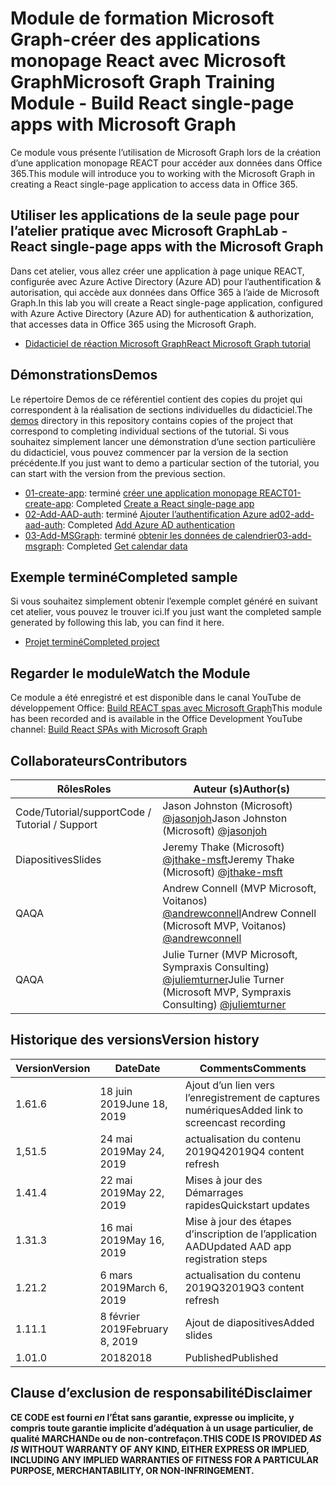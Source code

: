 # <a name="microsoft-graph-training-module---build-react-single-page-apps-with-microsoft-graph"></a><span data-ttu-id="93456-101">Module de formation Microsoft Graph-créer des applications monopage React avec Microsoft Graph</span><span class="sxs-lookup"><span data-stu-id="93456-101">Microsoft Graph Training Module - Build React single-page apps with Microsoft Graph</span></span>

<span data-ttu-id="93456-102">Ce module vous présente l’utilisation de Microsoft Graph lors de la création d’une application monopage REACT pour accéder aux données dans Office 365.</span><span class="sxs-lookup"><span data-stu-id="93456-102">This module will introduce you to working with the Microsoft Graph in creating a React single-page application to access data in Office 365.</span></span>

## <a name="lab---react-single-page-apps-with-the-microsoft-graph"></a><span data-ttu-id="93456-103">Utiliser les applications de la seule page pour l’atelier pratique avec Microsoft Graph</span><span class="sxs-lookup"><span data-stu-id="93456-103">Lab - React single-page apps with the Microsoft Graph</span></span>

<span data-ttu-id="93456-104">Dans cet atelier, vous allez créer une application à page unique REACT, configurée avec Azure Active Directory (Azure AD) pour l’authentification & autorisation, qui accède aux données dans Office 365 à l’aide de Microsoft Graph.</span><span class="sxs-lookup"><span data-stu-id="93456-104">In this lab you will create a React single-page application, configured with Azure Active Directory (Azure AD) for authentication & authorization, that accesses data in Office 365 using the Microsoft Graph.</span></span>

- [<span data-ttu-id="93456-105">Didacticiel de réaction Microsoft Graph</span><span class="sxs-lookup"><span data-stu-id="93456-105">React Microsoft Graph tutorial</span></span>](https://docs.microsoft.com/graph/training/react-tutorial)

## <a name="demos"></a><span data-ttu-id="93456-106">Démonstrations</span><span class="sxs-lookup"><span data-stu-id="93456-106">Demos</span></span>

<span data-ttu-id="93456-107">Le [](./demos) répertoire Demos de ce référentiel contient des copies du projet qui correspondent à la réalisation de sections individuelles du didacticiel.</span><span class="sxs-lookup"><span data-stu-id="93456-107">The [demos](./demos) directory in this repository contains copies of the project that correspond to completing individual sections of the tutorial.</span></span> <span data-ttu-id="93456-108">Si vous souhaitez simplement lancer une démonstration d’une section particulière du didacticiel, vous pouvez commencer par la version de la section précédente.</span><span class="sxs-lookup"><span data-stu-id="93456-108">If you just want to demo a particular section of the tutorial, you can start with the version from the previous section.</span></span>

- <span data-ttu-id="93456-109">[01-create-app](demos/01-create-app): terminé [créer une application monopage REACT](https://docs.microsoft.com/graph/training/react-tutorial?tutorial-step=1)</span><span class="sxs-lookup"><span data-stu-id="93456-109">[01-create-app](demos/01-create-app): Completed [Create a React single-page app](https://docs.microsoft.com/graph/training/react-tutorial?tutorial-step=1)</span></span>
- <span data-ttu-id="93456-110">[02-Add-AAD-auth](demos/02-add-aad-auth): terminé [Ajouter l’authentification Azure ad](https://docs.microsoft.com/graph/training/react-tutorial?tutorial-step=3)</span><span class="sxs-lookup"><span data-stu-id="93456-110">[02-add-aad-auth](demos/02-add-aad-auth): Completed [Add Azure AD authentication](https://docs.microsoft.com/graph/training/react-tutorial?tutorial-step=3)</span></span>
- <span data-ttu-id="93456-111">[03-Add-MSGraph](demos/03-add-msgraph): terminé [obtenir les données de calendrier](https://docs.microsoft.com/graph/training/react-tutorial?tutorial-step=4)</span><span class="sxs-lookup"><span data-stu-id="93456-111">[03-add-msgraph](demos/03-add-msgraph): Completed [Get calendar data](https://docs.microsoft.com/graph/training/react-tutorial?tutorial-step=4)</span></span>

## <a name="completed-sample"></a><span data-ttu-id="93456-112">Exemple terminé</span><span class="sxs-lookup"><span data-stu-id="93456-112">Completed sample</span></span>

<span data-ttu-id="93456-113">Si vous souhaitez simplement obtenir l’exemple complet généré en suivant cet atelier, vous pouvez le trouver ici.</span><span class="sxs-lookup"><span data-stu-id="93456-113">If you just want the completed sample generated by following this lab, you can find it here.</span></span>

- [<span data-ttu-id="93456-114">Projet terminé</span><span class="sxs-lookup"><span data-stu-id="93456-114">Completed project</span></span>](demos/03-add-msgraph)

## <a name="watch-the-module"></a><span data-ttu-id="93456-115">Regarder le module</span><span class="sxs-lookup"><span data-stu-id="93456-115">Watch the Module</span></span>

<span data-ttu-id="93456-116">Ce module a été enregistré et est disponible dans le canal YouTube de développement Office: [Build REACT spas avec Microsoft Graph](https://youtu.be/IghiKqly-HY)</span><span class="sxs-lookup"><span data-stu-id="93456-116">This module has been recorded and is available in the Office Development YouTube channel: [Build React SPAs with Microsoft Graph](https://youtu.be/IghiKqly-HY)</span></span>

## <a name="contributors"></a><span data-ttu-id="93456-117">Collaborateurs</span><span class="sxs-lookup"><span data-stu-id="93456-117">Contributors</span></span>

|           <span data-ttu-id="93456-118">Rôles</span><span class="sxs-lookup"><span data-stu-id="93456-118">Roles</span></span>           |                                           <span data-ttu-id="93456-119">Auteur (s)</span><span class="sxs-lookup"><span data-stu-id="93456-119">Author(s)</span></span>                                           |
| ------------------------- | --------------------------------------------------------------------------------------------- |
| <span data-ttu-id="93456-120">Code/Tutorial/support</span><span class="sxs-lookup"><span data-stu-id="93456-120">Code / Tutorial / Support</span></span> | <span data-ttu-id="93456-121">Jason Johnston (Microsoft) [@jasonjoh](//github.com/jasonjoh)</span><span class="sxs-lookup"><span data-stu-id="93456-121">Jason Johnston (Microsoft) [@jasonjoh](//github.com/jasonjoh)</span></span>                                 |
| <span data-ttu-id="93456-122">Diapositives</span><span class="sxs-lookup"><span data-stu-id="93456-122">Slides</span></span>                    | <span data-ttu-id="93456-123">Jeremy Thake (Microsoft) [@jthake-msft](//github.com/jthake-msft)</span><span class="sxs-lookup"><span data-stu-id="93456-123">Jeremy Thake (Microsoft) [@jthake-msft](//github.com/jthake-msft)</span></span>                             |
| <span data-ttu-id="93456-124">QA</span><span class="sxs-lookup"><span data-stu-id="93456-124">QA</span></span>                        | <span data-ttu-id="93456-125">Andrew Connell (MVP Microsoft, Voitanos) [@andrewconnell](//github.com/andrewconnell)</span><span class="sxs-lookup"><span data-stu-id="93456-125">Andrew Connell (Microsoft MVP, Voitanos) [@andrewconnell](//github.com/andrewconnell)</span></span>         |
| <span data-ttu-id="93456-126">QA</span><span class="sxs-lookup"><span data-stu-id="93456-126">QA</span></span>                        | <span data-ttu-id="93456-127">Julie Turner (MVP Microsoft, Sympraxis Consulting) [@juliemturner](//github.com/juliemturner)</span><span class="sxs-lookup"><span data-stu-id="93456-127">Julie Turner (Microsoft MVP, Sympraxis Consulting) [@juliemturner](//github.com/juliemturner)</span></span> |

## <a name="version-history"></a><span data-ttu-id="93456-128">Historique des versions</span><span class="sxs-lookup"><span data-stu-id="93456-128">Version history</span></span>

| <span data-ttu-id="93456-129">Version</span><span class="sxs-lookup"><span data-stu-id="93456-129">Version</span></span> |       <span data-ttu-id="93456-130">Date</span><span class="sxs-lookup"><span data-stu-id="93456-130">Date</span></span>       |              <span data-ttu-id="93456-131">Comments</span><span class="sxs-lookup"><span data-stu-id="93456-131">Comments</span></span>              |
| ------- | ---------------- | ---------------------------------- |
| <span data-ttu-id="93456-132">1.6</span><span class="sxs-lookup"><span data-stu-id="93456-132">1.6</span></span>     | <span data-ttu-id="93456-133">18 juin 2019</span><span class="sxs-lookup"><span data-stu-id="93456-133">June 18, 2019</span></span>    | <span data-ttu-id="93456-134">Ajout d’un lien vers l’enregistrement de captures numériques</span><span class="sxs-lookup"><span data-stu-id="93456-134">Added link to screencast recording</span></span> |
| <span data-ttu-id="93456-135">1,5</span><span class="sxs-lookup"><span data-stu-id="93456-135">1.5</span></span>     | <span data-ttu-id="93456-136">24 mai 2019</span><span class="sxs-lookup"><span data-stu-id="93456-136">May 24, 2019</span></span>     | <span data-ttu-id="93456-137">actualisation du contenu 2019Q4</span><span class="sxs-lookup"><span data-stu-id="93456-137">2019Q4 content refresh</span></span>             |
| <span data-ttu-id="93456-138">1.4</span><span class="sxs-lookup"><span data-stu-id="93456-138">1.4</span></span>     | <span data-ttu-id="93456-139">22 mai 2019</span><span class="sxs-lookup"><span data-stu-id="93456-139">May 22, 2019</span></span>     | <span data-ttu-id="93456-140">Mises à jour des Démarrages rapides</span><span class="sxs-lookup"><span data-stu-id="93456-140">Quickstart updates</span></span>                 |
| <span data-ttu-id="93456-141">1.3</span><span class="sxs-lookup"><span data-stu-id="93456-141">1.3</span></span>     | <span data-ttu-id="93456-142">16 mai 2019</span><span class="sxs-lookup"><span data-stu-id="93456-142">May 16, 2019</span></span>     | <span data-ttu-id="93456-143">Mise à jour des étapes d’inscription de l’application AAD</span><span class="sxs-lookup"><span data-stu-id="93456-143">Updated AAD app registration steps</span></span> |
| <span data-ttu-id="93456-144">1.2</span><span class="sxs-lookup"><span data-stu-id="93456-144">1.2</span></span>     | <span data-ttu-id="93456-145">6 mars 2019</span><span class="sxs-lookup"><span data-stu-id="93456-145">March 6, 2019</span></span>    | <span data-ttu-id="93456-146">actualisation du contenu 2019Q3</span><span class="sxs-lookup"><span data-stu-id="93456-146">2019Q3 content refresh</span></span>             |
| <span data-ttu-id="93456-147">1.1</span><span class="sxs-lookup"><span data-stu-id="93456-147">1.1</span></span>     | <span data-ttu-id="93456-148">8 février 2019</span><span class="sxs-lookup"><span data-stu-id="93456-148">February 8, 2019</span></span> | <span data-ttu-id="93456-149">Ajout de diapositives</span><span class="sxs-lookup"><span data-stu-id="93456-149">Added slides</span></span>                       |
| <span data-ttu-id="93456-150">1.0</span><span class="sxs-lookup"><span data-stu-id="93456-150">1.0</span></span>     | <span data-ttu-id="93456-151">2018</span><span class="sxs-lookup"><span data-stu-id="93456-151">2018</span></span>             | <span data-ttu-id="93456-152">Published</span><span class="sxs-lookup"><span data-stu-id="93456-152">Published</span></span>                          |

## <a name="disclaimer"></a><span data-ttu-id="93456-153">Clause d’exclusion de responsabilité</span><span class="sxs-lookup"><span data-stu-id="93456-153">Disclaimer</span></span>

<span data-ttu-id="93456-154">**CE CODE est fourni *en* l’État sans garantie, expresse ou implicite, y compris toute garantie implicite d’adéquation à un usage particulier, de qualité MARCHANDe ou de non-contrefaçon.**</span><span class="sxs-lookup"><span data-stu-id="93456-154">**THIS CODE IS PROVIDED *AS IS* WITHOUT WARRANTY OF ANY KIND, EITHER EXPRESS OR IMPLIED, INCLUDING ANY IMPLIED WARRANTIES OF FITNESS FOR A PARTICULAR PURPOSE, MERCHANTABILITY, OR NON-INFRINGEMENT.**</span></span>
